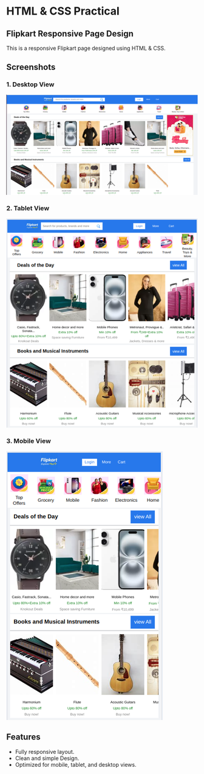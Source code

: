 # HTML & CSS Practical
## Flipkart Responsive Page Design

This is a responsive Flipkart page designed using HTML & CSS.

## Screenshots

### 1. Desktop View
![Desktop View](assets/images/desktop-screenshot.png)

### 2. Tablet View
![Tablet View](assets/images/tablet-screenshot.png)

### 3. Mobile View
![Mobile View](assets/images/mobile-screenshot.png)

## Features
- Fully responsive layout.
- Clean and simple Design.
- Optimized for mobile, tablet, and desktop views.
